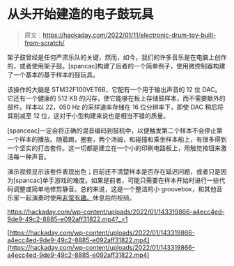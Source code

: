 # 从头开始建造的电子鼓玩具

> 原文：<https://hackaday.com/2022/01/11/electronic-drum-toy-built-from-scratch/>

架子鼓曾经是任何严肃乐队的关键，然而，如今，我们的许多音乐是在电脑上创作的，或者使用架子鼓。[spancac]构建了后者的一个简单例子，使用微控制器构建了一个基本的基于样本的鼓玩具。

该操作的大脑是 STM32F100VET6B，它配有一个用于输出声音的 12 位 DAC。它还有一个健康的 512 KB 的闪存，使它能够在板上存储鼓样本，而不需要额外的部件。样本以 22，050 Hz 的采样速率存储在 16 位分辨率下，即使 DAC 稍后将其削减至 12 位，这对于小型构建来说也是相当不错的质量。

[spanceac]一定会将正确的混音编码到鼓机中，以便触发第二个样本不会停止第一个样本的播放。随着踢，圈套，两个汤姆，和碰撞和乘坐样本船上，有很多得到一个坚实的打击套件。这一切都是建立在一个小的印刷电路板上，用触觉按钮来激活每一种声音。

演示视频显示该套件表现出色；目前还不清楚样本是否存在延迟问题，或者只是因为[spancac]单手游戏的难度。如果是前者，可能只需要在样本开始时进行一些代码调整或简单地修剪静音。总的来说，这是一个整洁的小 groovebox，和其他音乐家一起演奏时使用[非常有趣。](https://hackaday.com/2021/11/23/live-jam-kit-helps-electronic-musicians-stay-in-sync/)休息后的视频。

 <https://hackaday.com/wp-content/uploads/2022/01/143319866-a4ecc4ed-9de9-49c2-8885-e092aff31822.mp4?_=1>

[https://hackaday.com/wp-content/uploads/2022/01/143319866-a4ecc4ed-9de9-49c2-8885-e092aff31822.mp4](https://hackaday.com/wp-content/uploads/2022/01/143319866-a4ecc4ed-9de9-49c2-8885-e092aff31822.mp4)